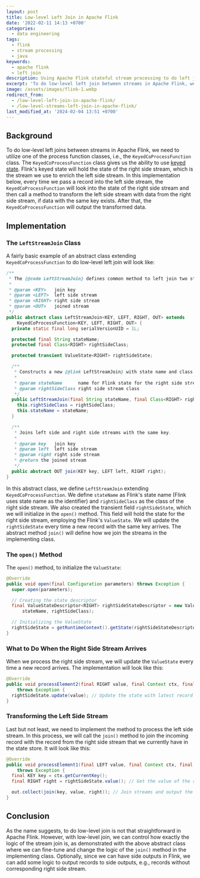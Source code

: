 ```yaml
---
layout: post
title: Low-level Left Join in Apache Flink
date: '2022-02-11 14:13 +0700'
categories:
  - data engineering
tags:
  - flink
  - stream processing
  - java
keywords:
  - apache flink
  - left join
description: Using Apache Flink stateful stream processing to do left join between streams.
excerpt: 'To do low-level left join between streams in Apache Flink, we need to utilize one of the Flink''s process function classes, i.e., KeyedCoProcessFunction class.'
image: /assets/images/flink-1.webp
redirect_from:
  - /low-level-left-join-in-apache-flink/
  - /low-level-streams-left-join-in-apache-flink/
last_modified_at: '2024-02-04 13:51 +0700'
---
```


## Background

To do low-level left joins between streams in Apache Flink, we need to utilize one of the process function classes, i.e., the `KeyedCoProcessFunction` class.<!--more--> The `KeyedCoProcessFunction` class gives us the ability to use [keyed state][flink-state]. Flink's keyed state will hold the state of the right side stream, which is the stream we use to enrich the left side stream. In this implementation below, every time we pass a record into the left side stream, the `KeyedCoProcessFunction` will look into the state of the right side stream and then call a method to transform the left side stream with data from the right side stream, if data with the same key exists. After that, the `KeyedCoProcessFunction` will output the transformed data.

## Implementation

### The `LeftStreamJoin` Class

A fairly basic example of an abstract class extending `KeyedCoProcessFunction` to do low-level left join will look like:

```java
/**
 * The {@code LeftStreamJoin} defines common method to left join two streams by common key.
 *
 * @param <KEY>   join key
 * @param <LEFT>  left side stream
 * @param <RIGHT> right side stream
 * @param <OUT>   joined stream
 */
public abstract class LeftStreamJoin<KEY, LEFT, RIGHT, OUT> extends
    KeyedCoProcessFunction<KEY, LEFT, RIGHT, OUT> {
  private static final long serialVersionUID = 1L;

  protected final String stateName;
  protected final Class<RIGHT> rightSideClass;

  protected transient ValueState<RIGHT> rightSideState;

  /**
   * Constructs a new {@link LeftStreamJoin} with state name and class of the right side stream.
   *
   * @param stateName      name for Flink state for the right side stream
   * @param rightSideClass right side stream class
   */
  public LeftStreamJoin(final String stateName, final Class<RIGHT> rightSideClass) {
    this.rightSideClass = rightSideClass;
    this.stateName = stateName;
  }

  /**
   * Joins left side and right side streams with the same key.
   *
   * @param key   join key
   * @param left  left side stream
   * @param right right side stream
   * @return the joined stream
   */
  public abstract OUT join(KEY key, LEFT left, RIGHT right);
}
```

In this abstract class, we define `LeftStreamJoin` extending `KeyedCoProcessFunction`. We define `stateName` as Flink's state name (Flink uses state name as the identifier) and `rightSideClass` as the class of the right side stream. We also created the transient field `rightSideState`, which we will initialize in the `open()` method. This field will hold the state for the right side stream, employing the Flink's `ValueState`. We will update the `rightSideState` every time a new record with the same key arrives. The abstract method `join()` will define how we join the streams in the implementing class.

### The `open()` Method

The `open()` method, to initialize the `ValueState`:

```java
@Override
public void open(final Configuration parameters) throws Exception {
  super.open(parameters);

  // Creating the state descriptor
  final ValueStateDescriptor<RIGHT> rightSideStateDescriptor = new ValueStateDescriptor<>(
      stateName, rightSideClass);

  // Initializing the ValueState
  rightSideState = getRuntimeContext().getState(rightSideStateDescriptor);
}
```

### What to Do When the Right Side Stream Arrives

When we process the right side stream, we will update the `ValueState` every time a new record arrives. The implementation will look like this:

```java
@Override
public void processElement2(final RIGHT value, final Context ctx, final Collector<OUT> out)
    throws Exception {
  rightSideState.update(value); // Update the state with latest record for the key
}
```

### Transforming the Left Side Stream

Last but not least, we need to implement the method to process the left side stream. In this process, we will call the `join()` method to join the incoming record with the record from the right side stream that we currently have in the state store. It will look like this:

```java
@Override
public void processElement1(final LEFT value, final Context ctx, final Collector<OUT> out)
    throws Exception {
  final KEY key = ctx.getCurrentKey();
  final RIGHT right = rightSideState.value(); // Get the value of the right side for this key

  out.collect(join(key, value, right)); // Join streams and output the result
}
```

## Conclusion

As the name suggests, to do low-level join is not that straightforward in Apache Flink. However, with low-level join, we can control how exactly the logic of the stream join is, as demonstrated with the above abstract class where we can fine-tune and change the logic of the `join()` method in the implementing class. Optionally, since we can have side outputs in Flink, we can add some logic to output records to side outputs, e.g., records without corresponding right side stream.

[flink-state]: https://nightlies.apache.org/flink/flink-docs-release-1.14/docs/dev/datastream/fault-tolerance/state/